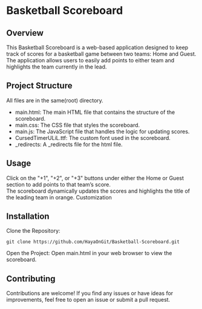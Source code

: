 #  Basketball Scoreboard
## Overview

This Basketball Scoreboard is a web-based application designed to keep track of scores for a basketball game between two teams: Home and Guest. The application allows users to easily add points to either team and highlights the team currently in the lead.

## Project Structure
All files are in the same(root) directory.

- main.html: The main HTML file that contains the structure of the scoreboard.
- main.css: The CSS file that styles the scoreboard.
- main.js: The JavaScript file that handles the logic for updating scores.
- CursedTimerULiL.ttf: The custom font used in the scoreboard.
- _redirects: A _redirects file for the html file.

## Usage

Click on the "+1", "+2", or "+3" buttons under either the Home or Guest section to add points to that team’s score.</br>
The scoreboard dynamically updates the scores and highlights the title of the leading team in orange.
Customization

## Installation

Clone the Repository:
```
git clone https://github.com/HayaOnGit/Basketball-Scoreboard.git
```

Open the Project:
Open main.html in your web browser to view the scoreboard.

## Contributing

Contributions are welcome! If you find any issues or have ideas for improvements, feel free to open an issue or submit a pull request.
